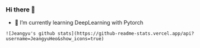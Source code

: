 ### Hi there 👋



- 🌱 I’m currently learning DeepLearning with Pytorch

  
  

```
![Jeangyu's github stats](https://github-readme-stats.vercel.app/api?username=JeangyuHeo&show_icons=true)
```

